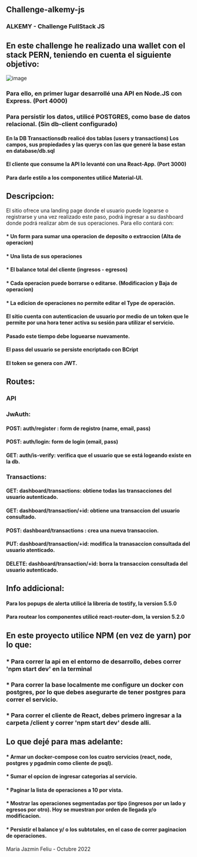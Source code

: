 ## Challenge-alkemy-js
### ALKEMY - Challenge FullStack JS

## En este challenge he realizado una wallet con el stack PERN, teniendo en cuenta el siguiente objetivo:
![image](https://user-images.githubusercontent.com/71950944/193947414-7ed33cff-1714-47e2-a65e-de6775a9d231.png)

### Para ello, en primer lugar desarrollé una API en Node.JS con Express. (Port 4000)
### Para persistir los datos, utilicé POSTGRES, como base de datos relacional. (Sin db-client configurado)

#### En la DB Transactionsdb realicé dos tablas (users y transactions) Los campos, sus propiedades y las querys con las que generé la base estan en database/db.sql
#### El cliente que consume la API lo levanté con una React-App. (Port 3000)
#### Para darle estilo a los componentes utilicé Material-UI.

## Descripcion: 
El sitio ofrece una landing page donde el usuario puede logearse o registrarse y una vez realizado este paso, podrá ingresar a su dashboard donde podrá realizar abm de sus operaciones. Para ello contará con:
#### * Un form para sumar una operacion de deposito o extraccion (Alta de operacion)
#### * Una lista de sus operaciones 
#### * El balance total del cliente (ingresos - egresos) 
#### * Cada operacion puede borrarse o editarse. (Modificacion y Baja de operacion)
#### * La edicion de operaciones no permite editar el Type de operación.

#### El sitio cuenta con autenticacion de usuario por medio de un token que le permite por una hora tener activa su sesión para utilizar el servicio. 
#### Pasado este tiempo debe loguearse nuevamente.
#### El pass del usuario se persiste encriptado con BCript 
#### El token se genera con JWT.

## Routes:
### API 
### JwAuth: 
#### POST: auth/register : form de registro (name, email, pass)
#### POST: auth/login: form de login (email, pass)
#### GET: auth/is-verify: verifica que el usuario que se está logeando existe en la db.

### Transactions:
#### GET: dashboard/transactions: obtiene todas las transacciones del usuario autenticado.
#### GET:  dashboard/transaction/+id: obtiene una transaccion del usuario consultado.
#### POST: dashboard/transactions : crea una nueva transaccion.
#### PUT: dashboard/transaction/+id: modifica la tranasaccion consultada del usuario atenticado.
#### DELETE: dashboard/transaction/+id: borra la transaccion consultada del usuario autenticado.

## Info addicional:
#### Para los popups de alerta utilicé la libreria de tostify, la version 5.5.0 
#### Para routear los componentes utilicé react-router-dom, la version 5.2.0 
## En este proyecto utilice NPM (en vez de yarn) por lo que: 
### * Para correr la api en el entorno de desarrollo, debes correr 'npm start dev' en la terminal
### * Para correr la base localmente me configure un docker con postgres, por lo que debes asegurarte de tener postgres para correr el servicio.
### * Para correr el cliente de React, debes primero ingresar a la carpeta /client y correr 'npm start dev' desde alli. 

## Lo que dejé para mas adelante:
#### * Armar un docker-compose con los cuatro servicios (react, node, postgres y pgadmin como cliente de psql).
#### * Sumar el opcion de ingresar categorias al servicio.
#### * Paginar la lista de operaciones a 10 por vista.
#### * Mostrar las operaciones segmentadas por tipo (ingresos por un lado y egresos por otro). Hoy se muestran por orden de llegada y/o modificacion. 
#### * Persistir el balance y/ o los subtotales, en el caso de correr paginacion de operaciones.

Maria Jazmin Feliu - Octubre 2022

